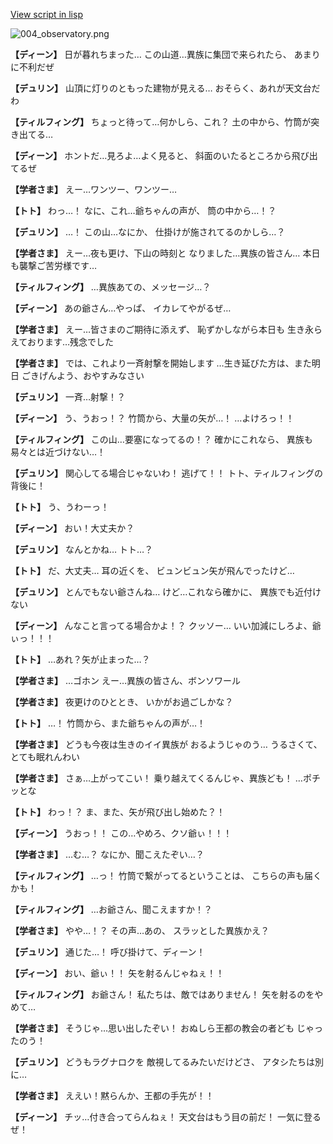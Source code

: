 [View script in lisp](../scripts/1440101.txt)

![004_observatory.png](../images/backgrounds/004_observatory.png)

**【ディーン】**
日が暮れちまった…
この山道…異族に集団で来られたら、
あまりに不利だぜ

**【デュリン】**
山頂に灯りのともった建物が見える…
おそらく、あれが天文台だわ

**【ティルフィング】**
ちょっと待って…何かしら、これ？
土の中から、竹筒が突き出てる…

**【ディーン】**
ホントだ…見ろよ…よく見ると、
斜面のいたるところから飛び出てるぜ

**【学者さま】**
えー…ワンツー、ワンツー…

**【トト】**
わっ…！
なに、これ…爺ちゃんの声が、
筒の中から…！？

**【デュリン】**
…！
この山…なにか、
仕掛けが施されてるのかしら…？

**【学者さま】**
えー…夜も更け、下山の時刻と
なりました…異族の皆さん…
本日も襲撃ご苦労様です…

**【ティルフィング】**
…異族あての、メッセージ…？

**【ディーン】**
あの爺さん…やっぱ、
イカレてやがるぜ…

**【学者さま】**
えー…皆さまのご期待に添えず、
恥ずかしながら本日も
生き永らえております…残念でした

**【学者さま】**
では、これより一斉射撃を開始します
…生き延びた方は、また明日
ごきげんよう、おやすみなさい

**【デュリン】**
一斉…射撃！？

**【ディーン】**
う、うおっ！？
竹筒から、大量の矢が…！
…よけろっ！！

**【ティルフィング】**
この山…要塞になってるの！？
確かにこれなら、
異族も易々とは近づけない…！

**【デュリン】**
関心してる場合じゃないわ！
逃げて！！
トト、ティルフィングの背後に！

**【トト】**
う、うわーっ！

**【ディーン】**
おい！大丈夫か？

**【デュリン】**
なんとかね…
トト…？

**【トト】**
だ、大丈夫…
耳の近くを、
ビュンビュン矢が飛んでったけど…

**【デュリン】**
とんでもない爺さんね…
けど…これなら確かに、
異族でも近付けない

**【ディーン】**
んなこと言ってる場合かよ！？
クッソー…
いい加減にしろよ、爺ぃっ！！！

**【トト】**
…あれ？矢が止まった…？

**【学者さま】**
…ゴホン
えー…異族の皆さん、ボンソワール

**【学者さま】**
夜更けのひととき、
いかがお過ごしかな？

**【トト】**
…！
竹筒から、また爺ちゃんの声が…！

**【学者さま】**
どうも今夜は生きのイイ異族が
おるようじゃのう…
うるさくて、とても眠れんわい

**【学者さま】**
さぁ…上がってこい！
乗り越えてくるんじゃ、異族ども！
…ポチッとな

**【トト】**
わっ！？
ま、また、矢が飛び出し始めた？！

**【ディーン】**
うおっ！！
この…やめろ、クソ爺ぃ！！！

**【学者さま】**
…む…？
なにか、聞こえたぞい…？

**【ティルフィング】**
…っ！
竹筒で繋がってるということは、
こちらの声も届くかも！

**【ティルフィング】**
…お爺さん、聞こえますか！？

**【学者さま】**
やや…！？
その声…あの、
スラッとした異族かえ？

**【デュリン】**
通じた…！
呼び掛けて、ディーン！

**【ディーン】**
おい、爺ぃ！！
矢を射るんじゃねぇ！！

**【ティルフィング】**
お爺さん！
私たちは、敵ではありません！
矢を射るのをやめて…

**【学者さま】**
そうじゃ…思い出したぞい！
おぬしら王都の教会の者ども
じゃったのう！

**【デュリン】**
どうもラグナロクを
敵視してるみたいだけどさ、
アタシたちは別に…

**【学者さま】**
ええい！黙らんか、王都の手先が！！

**【ディーン】**
チッ…付き合ってらんねぇ！
天文台はもう目の前だ！
一気に登るぜ！